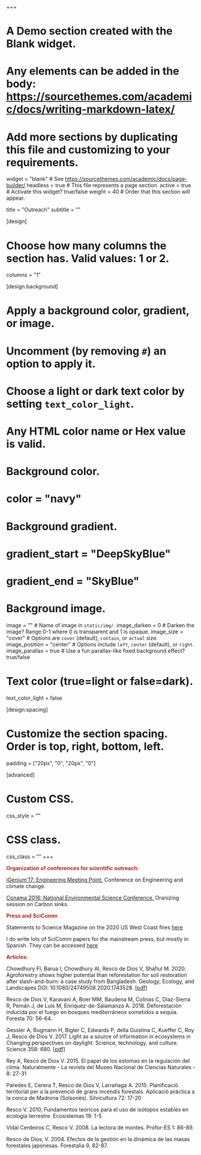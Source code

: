 +++
# A Demo section created with the Blank widget.
# Any elements can be added in the body: https://sourcethemes.com/academic/docs/writing-markdown-latex/
# Add more sections by duplicating this file and customizing to your requirements.

widget = "blank"  # See https://sourcethemes.com/academic/docs/page-builder/
headless = true  # This file represents a page section.
active = true  # Activate this widget? true/false
weight = 40  # Order that this section will appear.

title = "Outreach"
subtitle = ""

[design]
  # Choose how many columns the section has. Valid values: 1 or 2.
  columns = "1"

[design.background]
  # Apply a background color, gradient, or image.
  #   Uncomment (by removing `#`) an option to apply it.
  #   Choose a light or dark text color by setting `text_color_light`.
  #   Any HTML color name or Hex value is valid.

  # Background color.
  # color = "navy"
  
  # Background gradient.
  # gradient_start = "DeepSkyBlue"
  # gradient_end = "SkyBlue"
  
  # Background image.
  image = ""  # Name of image in `static/img/`.
  image_darken = 0  # Darken the image? Range 0-1 where 0 is transparent and 1 is opaque.
  image_size = "cover"  #  Options are `cover` (default), `contain`, or `actual` size.
  image_position = "center"  # Options include `left`, `center` (default), or `right`.
  image_parallax = true  # Use a fun parallax-like fixed background effect? true/false

  # Text color (true=light or false=dark).
  text_color_light = false

[design.spacing]
  # Customize the section spacing. Order is top, right, bottom, left.
  padding = ["20px", "0", "20px", "0"]

[advanced]
 # Custom CSS. 
 css_style = ""
 
 # CSS class.
 css_class = ""
+++

<p> <font color= "brown"> <strong>Organization of conferences for scientific outreach: </strong></font> </p>		
								
<p> <a href="http://igenium.cat/">iGenium'17: Engineering Meeting Point.</a> Conference on Engineering and climate change.</p>
<p> <a href="http://www.conama.org/web/index.php">Conama 2016: National Environmental Science Conference.</a> Oranizing session on Carbon sinks.</p>

<p> <font color= "brown"> <strong>Press and SciComm</strong></font></p>

<p> Statements to Science Magazine on the 2020 US West Coast fires 
 <a href="https://www.sciencemag.org/news/2020/09/wildfires-continue-western-united-states-biologists-fear-vulnerable-species"> here </a>

<p> I do write lots of SciComm papers for the mainstream press, but mostly in Spanish. They can be accessed  
 <a href="https://www.rescodedios.com/es/prensa/"> here </a>

<p> <font color= "brown"> <strong>Articles:</strong></font></p>

<p> Chowdhury FI, Barua I, Chowdhury AI, Resco de Dios V, Shafiul M. 2020. 
Agroforestry shows higher potential than reforestation for soil restoration after slash-and-burn: a case study from Bangladesh. 
Geology, Ecology, and Landscapes DOI: 10.1080/24749508.2020.1743528. 
 <a href="https://www.tandfonline.com/doi/pdf/10.1080/24749508.2020.1743528?needAccess=true"> [pdf] </a>


<p> Resco de Dios V, Karavani A, Boer MM, Baudena M, Colinas C, Díaz-Sierra R,
Pemán J, de Luís M, Enríquez-de-Salamanza A. 2018. Deforestación inducida por el fuego en bosques 
mediterráneos sometidos a sequía. Foresta 70: 56-64. </p>

<p> Gessler A, Bugmann H, Bigler C, Edwards P, della Guistina C, Kueffer C, Roy J, Resco de Dios V. 
2017. Light as a source of information in ecosystems in Changing perspectives on daylight: Science, 
technology, and culture. Science 358: 680. <a href="http://science.sciencemag.org/content/358/6363/680.2"> [pdf] </a> </p>

<p>Rey A, Resco de Dios V. 2015. El papel de los estomas en la regulación del clima. Naturalmente - La revista del Museo Nacional de Ciencias Naturales - 8: 27-31 </p>

<p>Paredes E, Cerera T, Resco de Dios V, Larrañaga A. 2015. Planificació territorial per a la prevenció de grans incendis forestals. Aplicació pràctica a la conca de Madrona (Solsonès). Silvicultura 72: 17-20 </p>

<p>Resco V. 2010, Fundamentos teóricos para el uso de isótopos estables en ecología terrestre. Ecosistemas 19: 1-5 </p>

<p>Vidal Cerdeiros C, Resco V. 2008. La lectora de montes. Profor-ES 1: 86-89. </p>

<p>Resco de Dios, V. 2004. Efectos de la gestión en la dinámica de las masas forestales japonesas. Forestalia 9, 82-87.</p>


